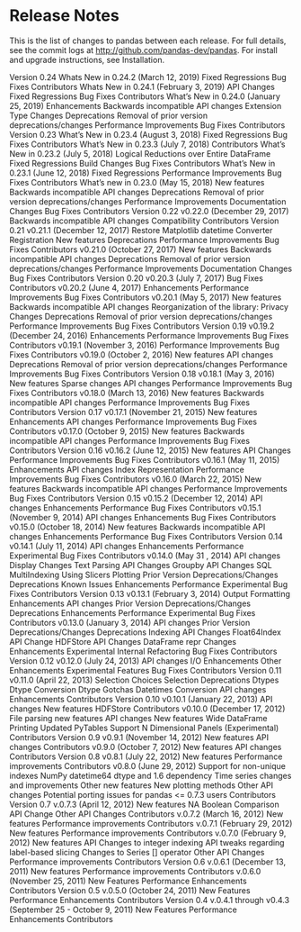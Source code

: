 # Release Notes

This is the list of changes to pandas between each release. For full details, see the commit logs at http://github.com/pandas-dev/pandas. For install and upgrade instructions, see Installation.

Version 0.24
Whats New in 0.24.2 (March 12, 2019)
Fixed Regressions
Bug Fixes
Contributors
Whats New in 0.24.1 (February 3, 2019)
API Changes
Fixed Regressions
Bug Fixes
Contributors
What’s New in 0.24.0 (January 25, 2019)
Enhancements
Backwards incompatible API changes
Extension Type Changes
Deprecations
Removal of prior version deprecations/changes
Performance Improvements
Bug Fixes
Contributors
Version 0.23
What’s New in 0.23.4 (August 3, 2018)
Fixed Regressions
Bug Fixes
Contributors
What’s New in 0.23.3 (July 7, 2018)
Contributors
What’s New in 0.23.2 (July 5, 2018)
Logical Reductions over Entire DataFrame
Fixed Regressions
Build Changes
Bug Fixes
Contributors
What’s New in 0.23.1 (June 12, 2018)
Fixed Regressions
Performance Improvements
Bug Fixes
Contributors
What’s new in 0.23.0 (May 15, 2018)
New features
Backwards incompatible API changes
Deprecations
Removal of prior version deprecations/changes
Performance Improvements
Documentation Changes
Bug Fixes
Contributors
Version 0.22
v0.22.0 (December 29, 2017)
Backwards incompatible API changes
Compatibility
Contributors
Version 0.21
v0.21.1 (December 12, 2017)
Restore Matplotlib datetime Converter Registration
New features
Deprecations
Performance Improvements
Bug Fixes
Contributors
v0.21.0 (October 27, 2017)
New features
Backwards incompatible API changes
Deprecations
Removal of prior version deprecations/changes
Performance Improvements
Documentation Changes
Bug Fixes
Contributors
Version 0.20
v0.20.3 (July 7, 2017)
Bug Fixes
Contributors
v0.20.2 (June 4, 2017)
Enhancements
Performance Improvements
Bug Fixes
Contributors
v0.20.1 (May 5, 2017)
New features
Backwards incompatible API changes
Reorganization of the library: Privacy Changes
Deprecations
Removal of prior version deprecations/changes
Performance Improvements
Bug Fixes
Contributors
Version 0.19
v0.19.2 (December 24, 2016)
Enhancements
Performance Improvements
Bug Fixes
Contributors
v0.19.1 (November 3, 2016)
Performance Improvements
Bug Fixes
Contributors
v0.19.0 (October 2, 2016)
New features
API changes
Deprecations
Removal of prior version deprecations/changes
Performance Improvements
Bug Fixes
Contributors
Version 0.18
v0.18.1 (May 3, 2016)
New features
Sparse changes
API changes
Performance Improvements
Bug Fixes
Contributors
v0.18.0 (March 13, 2016)
New features
Backwards incompatible API changes
Performance Improvements
Bug Fixes
Contributors
Version 0.17
v0.17.1 (November 21, 2015)
New features
Enhancements
API changes
Performance Improvements
Bug Fixes
Contributors
v0.17.0 (October 9, 2015)
New features
Backwards incompatible API changes
Performance Improvements
Bug Fixes
Contributors
Version 0.16
v0.16.2 (June 12, 2015)
New features
API Changes
Performance Improvements
Bug Fixes
Contributors
v0.16.1 (May 11, 2015)
Enhancements
API changes
Index Representation
Performance Improvements
Bug Fixes
Contributors
v0.16.0 (March 22, 2015)
New features
Backwards incompatible API changes
Performance Improvements
Bug Fixes
Contributors
Version 0.15
v0.15.2 (December 12, 2014)
API changes
Enhancements
Performance
Bug Fixes
Contributors
v0.15.1 (November 9, 2014)
API changes
Enhancements
Bug Fixes
Contributors
v0.15.0 (October 18, 2014)
New features
Backwards incompatible API changes
Enhancements
Performance
Bug Fixes
Contributors
Version 0.14
v0.14.1 (July 11, 2014)
API changes
Enhancements
Performance
Experimental
Bug Fixes
Contributors
v0.14.0 (May 31 , 2014)
API changes
Display Changes
Text Parsing API Changes
Groupby API Changes
SQL
MultiIndexing Using Slicers
Plotting
Prior Version Deprecations/Changes
Deprecations
Known Issues
Enhancements
Performance
Experimental
Bug Fixes
Contributors
Version 0.13
v0.13.1 (February 3, 2014)
Output Formatting Enhancements
API changes
Prior Version Deprecations/Changes
Deprecations
Enhancements
Performance
Experimental
Bug Fixes
Contributors
v0.13.0 (January 3, 2014)
API changes
Prior Version Deprecations/Changes
Deprecations
Indexing API Changes
Float64Index API Change
HDFStore API Changes
DataFrame repr Changes
Enhancements
Experimental
Internal Refactoring
Bug Fixes
Contributors
Version 0.12
v0.12.0 (July 24, 2013)
API changes
I/O Enhancements
Other Enhancements
Experimental Features
Bug Fixes
Contributors
Version 0.11
v0.11.0 (April 22, 2013)
Selection Choices
Selection Deprecations
Dtypes
Dtype Conversion
Dtype Gotchas
Datetimes Conversion
API changes
Enhancements
Contributors
Version 0.10
v0.10.1 (January 22, 2013)
API changes
New features
HDFStore
Contributors
v0.10.0 (December 17, 2012)
File parsing new features
API changes
New features
Wide DataFrame Printing
Updated PyTables Support
N Dimensional Panels (Experimental)
Contributors
Version 0.9
v0.9.1 (November 14, 2012)
New features
API changes
Contributors
v0.9.0 (October 7, 2012)
New features
API changes
Contributors
Version 0.8
v0.8.1 (July 22, 2012)
New features
Performance improvements
Contributors
v0.8.0 (June 29, 2012)
Support for non-unique indexes
NumPy datetime64 dtype and 1.6 dependency
Time series changes and improvements
Other new features
New plotting methods
Other API changes
Potential porting issues for pandas <= 0.7.3 users
Contributors
Version 0.7
v.0.7.3 (April 12, 2012)
New features
NA Boolean Comparison API Change
Other API Changes
Contributors
v.0.7.2 (March 16, 2012)
New features
Performance improvements
Contributors
v.0.7.1 (February 29, 2012)
New features
Performance improvements
Contributors
v.0.7.0 (February 9, 2012)
New features
API Changes to integer indexing
API tweaks regarding label-based slicing
Changes to Series [] operator
Other API Changes
Performance improvements
Contributors
Version 0.6
v.0.6.1 (December 13, 2011)
New features
Performance improvements
Contributors
v.0.6.0 (November 25, 2011)
New Features
Performance Enhancements
Contributors
Version 0.5
v.0.5.0 (October 24, 2011)
New Features
Performance Enhancements
Contributors
Version 0.4
v.0.4.1 through v0.4.3 (September 25 - October 9, 2011)
New Features
Performance Enhancements
Contributors